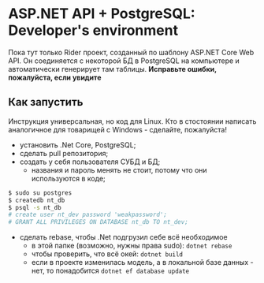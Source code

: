 # ASP.NET API + PostgreSQL: Developer's environment
Пока тут только Rider проект, созданный по шаблону ASP.NET Core Web API. Он соединяется с некоторой БД в PostgreSQL на компьютере и автоматически генерирует там таблицы.
**Исправьте ошибки, пожалуйста, если увидите**

## Как запустить
Инструкция универсальная, но код для Linux. Кто в стостоянии написать аналогичное для товарищей с Windows - сделайте, пожалуйста!
* установить .Net Core, PostgreSQL;
* сделать pull репозитория;
* создать у себя пользователя СУБД и БД;
    * названия и пароль менять не стоит, потому что они используются в коде;
``` bash
$ sudo su postgres
$ createdb nt_db
$ psql -s nt_db
# create user nt_dev password 'weakpassword';
# GRANT ALL PRIVILEGES ON DATABASE nt_db TO nt_dev;
```
* сделать rebase, чтобы .Net подгрузил себе всё необходимое
    * в этой папке (возможно, нужны права sudo): `dotnet rebase`
    * чтобы проверить, что всё окей: `dotnet build`
    * если в проекте изменилась модель, а в локальной базе данных - нет, то понадобится `dotnet ef database update`